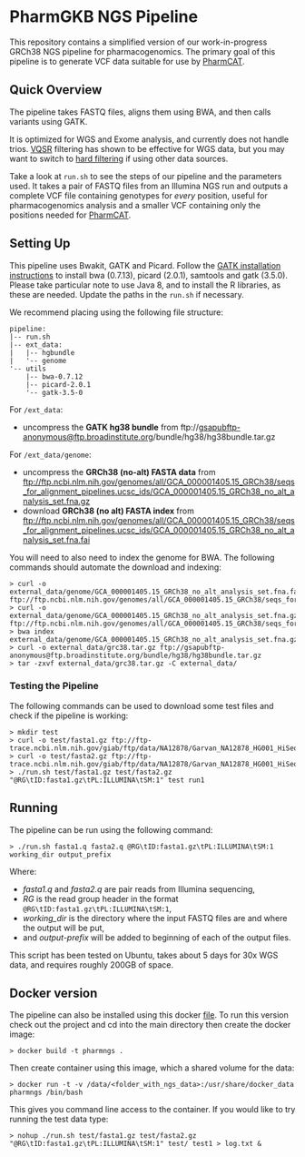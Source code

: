 #  PharmGKB NGS Pipeline

This repository contains a simplified version of our work-in-progress GRCh38 NGS pipeline for pharmacogenomics.  The primary goal of this pipeline is to generate VCF data suitable for use by [PharmCAT](https://github.com/PharmGKB/PharmCAT).


## Quick Overview

The pipeline takes FASTQ files, aligns them using BWA, and then calls variants using GATK.  

It is optimized for WGS and Exome analysis, and currently does not handle trios.  [VQSR](http://gatkforums.broadinstitute.org/gatk/discussion/39/variant-quality-score-recalibration-vqsr) filtering has shown to be effective for WGS data, but you may want to switch to [hard filtering](http://gatkforums.broadinstitute.org/wdl/discussion/2806/howto-apply-hard-filters-to-a-call-set) if using other data sources.

Take a look at `run.sh` to see the steps of our pipeline and the parameters used.  It takes a pair of FASTQ files from an Illumina NGS run and outputs a complete VCF file containing genotypes for *every* position, useful for pharmacogenomics analysis and a smaller VCF containing only the positions needed for [PharmCAT](https://github.com/PharmGKB/PharmCAT).


## Setting Up

This pipeline uses Bwakit, GATK and Picard.  Follow the [GATK installation instructions](http://gatkforums.broadinstitute.org/wdl/discussion/2899/howto-install-all-software-packages-required-to-follow-the-gatk-best-practices) to install bwa (0.7.13), picard (2.0.1), samtools and gatk (3.5.0).  Please take particular note to use Java 8, and to install the R libraries, as these are needed.  Update the paths in the `run.sh` if necessary.

We recommend placing using the following file structure:

````
pipeline:
|-- run.sh
|-- ext_data:
|   |-- hgbundle
|   '-- genome
'-- utils
    |-- bwa-0.7.12
    |-- picard-2.0.1
    '-- gatk-3.5-0
````    

For `/ext_data`:

* uncompress the __GATK hg38 bundle__ from ftp://gsapubftp-anonymous@ftp.broadinstitute.org/bundle/hg38/hg38bundle.tar.gz

For `/ext_data/genome`:

* uncompress the __GRCh38 (no-alt) FASTA data__ from ftp://ftp.ncbi.nlm.nih.gov/genomes/all/GCA_000001405.15_GRCh38/seqs_for_alignment_pipelines.ucsc_ids/GCA_000001405.15_GRCh38_no_alt_analysis_set.fna.gz
* download __GRCh38 (no alt) FASTA index__ from ftp://ftp.ncbi.nlm.nih.gov/genomes/all/GCA_000001405.15_GRCh38/seqs_for_alignment_pipelines.ucsc_ids/GCA_000001405.15_GRCh38_no_alt_analysis_set.fna.fai

You will need to also need to index the genome for BWA. The following commands should automate the download and indexing:

```
> curl -o external_data/genome/GCA_000001405.15_GRCh38_no_alt_analysis_set.fna.fai ftp://ftp.ncbi.nlm.nih.gov/genomes/all/GCA_000001405.15_GRCh38/seqs_for_alignment_pipelines.ucsc_ids/GCA_000001405.15_GRCh38_no_alt_analysis_set.fna.fai
> curl -o external_data/genome/GCA_000001405.15_GRCh38_no_alt_analysis_set.fna.gz ftp://ftp.ncbi.nlm.nih.gov/genomes/all/GCA_000001405.15_GRCh38/seqs_for_alignment_pipelines.ucsc_ids/GCA_000001405.15_GRCh38_no_alt_analysis_set.fna.gz
> bwa index external_data/genome/GCA_000001405.15_GRCh38_no_alt_analysis_set.fna.gz
> curl -o external_data/grc38.tar.gz ftp://gsapubftp-anonymous@ftp.broadinstitute.org/bundle/hg38/hg38bundle.tar.gz
> tar -zxvf external_data/grc38.tar.gz -C external_data/
```

### Testing the Pipeline

The following commands can be used to download some test files and check if the pipeline is working:

```
> mkdir test
> curl -o test/fasta1.gz ftp://ftp-trace.ncbi.nlm.nih.gov/giab/ftp/data/NA12878/Garvan_NA12878_HG001_HiSeq_Exome/NIST7035_TAAGGCGA_L001_R1_001.fastq.gz
> curl -o test/fasta2.gz ftp://ftp-trace.ncbi.nlm.nih.gov/giab/ftp/data/NA12878/Garvan_NA12878_HG001_HiSeq_Exome/NIST7035_TAAGGCGA_L001_R2_001.fastq.gz
> ./run.sh test/fasta1.gz test/fasta2.gz "@RG\tID:fasta1.gz\tPL:ILLUMINA\tSM:1" test run1
```


## Running

The pipeline can be run using the following command:

```
> ./run.sh fasta1.q fasta2.q @RG\tID:fasta1.gz\tPL:ILLUMINA\tSM:1 working_dir output_prefix
```

Where:

* _fasta1.q_ and _fasta2.q_ are pair reads from Illumina sequencing,
* _RG_ is the read group header in the format `@RG\tID:fasta1.gz\tPL:ILLUMINA\tSM:1`,
* _working_dir_ is the directory where the input FASTQ files are and where the output will be put,
* and _output-prefix_ will be added to beginning of each of the output files.

This script has been tested on Ubuntu, takes about 5 days for 30x WGS data, and requires roughly 200GB of space. 


## Docker version

The pipeline can also be installed using this docker [file](DockerFile).  To run this version check out the project and cd into the main directory then create the docker image:

```
> docker build -t pharmngs .
```
    
Then create container using this image, which a shared volume for the data:

```
> docker run -t -v /data/<folder_with_ngs_data>:/usr/share/docker_data pharmngs /bin/bash
```
 
This gives you command line access to the container.  If you would like to try running the test data type:

```
> nohup ./run.sh test/fasta1.gz test/fasta2.gz "@RG\tID:fasta1.gz\tPL:ILLUMINA\tSM:1" test/ test1 > log.txt &
```
